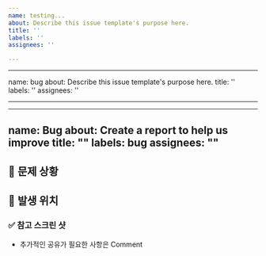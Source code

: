 ```yaml
---
name: testing...
about: Describe this issue template's purpose here.
title: ''
labels: ''
assignees: ''

---
```


---
name: bug
about: Describe this issue template's purpose here.
title: ''
labels: ''
assignees: ''

---

---
name: Bug
about: Create a report to help us improve
title: ""
labels: bug
assignees: ""
---

## 📌 문제 상황

<!-- 문제가 발생 상황을 적어주세요. (e.g. A 버튼 클릭시 B 오류가 발생했어요.) -->

## 🐛 발생 위치

<!-- Component, Page 명 등을 적어주세요. -->

### ✅ 참고 스크린 샷

<!-- 참고 스크린샷을 넣어 주세요. -->

- 추가적인 공유가 필요한 사항은 Comment
